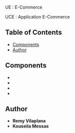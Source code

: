 UE : E-Commerce

UCE : Application E-Commerce

## Table of Contents

* [Components](#Components)
* [Author](#Author)

## Components
*


*


*


*

## Author

* **Remy Vilaplana**
* **Kouseila Messas**
